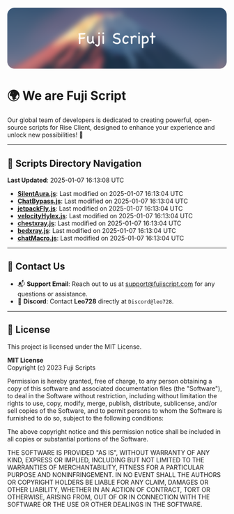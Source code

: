 ![Banner](.github/b.webp)

# 🌍 **We are Fuji Script**

Our global team of developers is dedicated to creating powerful, open-source scripts for Rise Client, designed to enhance your experience and unlock new possibilities! 🌟

---
<!-- SCRIPTS_NAVIGATION_START -->
## 📂 **Scripts Directory Navigation**

**Last Updated**: 2025-01-07 16:13:08 UTC

- **[SilentAura.js](scripts/SilentAura.js)**: Last modified on 2025-01-07 16:13:04 UTC
- **[ChatBypass.js](scripts/ChatBypass.js)**: Last modified on 2025-01-07 16:13:04 UTC
- **[jetpackFly.js](scripts/jetpackFly.js)**: Last modified on 2025-01-07 16:13:04 UTC
- **[velocityHylex.js](scripts/velocityHylex.js)**: Last modified on 2025-01-07 16:13:04 UTC
- **[chestxray.js](scripts/chestxray.js)**: Last modified on 2025-01-07 16:13:04 UTC
- **[bedxray.js](scripts/bedxray.js)**: Last modified on 2025-01-07 16:13:04 UTC
- **[chatMacro.js](scripts/chatMacro.js)**: Last modified on 2025-01-07 16:13:04 UTC

<!-- SCRIPTS_NAVIGATION_END -->

---

## 💬 **Contact Us**  
- 📬 **Support Email**: Reach out to us at [support@fujiscript.com](mailto:support@fujiscript.com) for any questions or assistance.  
- 💬 **Discord**: Contact **Leo728** directly at `Discord@leo728`.

---

## 📜 **License**

This project is licensed under the MIT License.  

**MIT License**  
Copyright (c) 2023 Fuji Scripts  

Permission is hereby granted, free of charge, to any person obtaining a copy of this software and associated documentation files (the "Software"), to deal in the Software without restriction, including without limitation the rights to use, copy, modify, merge, publish, distribute, sublicense, and/or sell copies of the Software, and to permit persons to whom the Software is furnished to do so, subject to the following conditions:  

The above copyright notice and this permission notice shall be included in all copies or substantial portions of the Software.  

THE SOFTWARE IS PROVIDED "AS IS", WITHOUT WARRANTY OF ANY KIND, EXPRESS OR IMPLIED, INCLUDING BUT NOT LIMITED TO THE WARRANTIES OF MERCHANTABILITY, FITNESS FOR A PARTICULAR PURPOSE AND NONINFRINGEMENT. IN NO EVENT SHALL THE AUTHORS OR COPYRIGHT HOLDERS BE LIABLE FOR ANY CLAIM, DAMAGES OR OTHER LIABILITY, WHETHER IN AN ACTION OF CONTRACT, TORT OR OTHERWISE, ARISING FROM, OUT OF OR IN CONNECTION WITH THE SOFTWARE OR THE USE OR OTHER DEALINGS IN THE SOFTWARE.  
